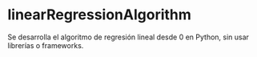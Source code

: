 # linearRegressionAlgorithm
Se desarrolla el algoritmo de regresión lineal desde 0 en Python, sin usar librerías o frameworks.
